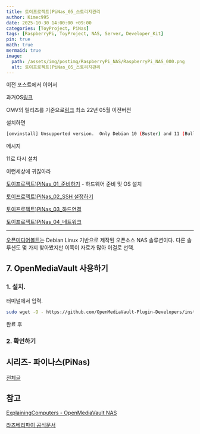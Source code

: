 ```yaml
---
title: 토이프로젝트)PiNas_05_스토리지관리
author: Kimec995
date: 2025-10-30 14:00:00 +09:00
categories: [ToyProject, PiNas]
tags: [RaspberryPi, ToyProject, NAS, Server, Developer_Kit]
pin: true
math: true
mermaid: true
image: 
  path: /assets/img/postimg/RaspberryPi_NAS/RaspberryPi_NAS_000.png
  alt: 토이프로젝트)PiNas_05_스토리지관리
---
```

이전 포스트에서 이어서

과거OS[링크](https://downloads.raspberrypi.com/raspios_lite_armhf/images/?_gl=1*1xlk935*_ga*OTI3NDcxMDY4LjE2OTcwMjk2MjA.*_ga_22FD70LWDS*MTY5ODY1NDA3Ni4zLjEuMTY5ODY1NDA5MS4wLjAuMA..)

OMV의 릴리즈를 기준으로[링크](https://docs.openmediavault.org/en/stable/releases.html) 최소 22년 05월 이전버전

설치하면
```bash
[omvinstall] Unsupported version.  Only Debian 10 (Buster) and 11 (Bullseye) are supported.  Exiting...
```
메시지

11로 다시 설치

이런세상에 귀찮아라



[토이프로젝트)PiNas_01_준비하기](https://kimec995.github.io/posts/PiNas01/) - 하드웨어 준비 및 OS 설치

[토이프로젝트)PiNas_02_SSH 설정하기](https://kimec995.github.io/posts/PiNas02/)

[토이프로젝트)PiNas_03_하드연결](https://kimec995.github.io/posts/PiNas03/)

[토이프로젝트)PiNas_04_네트워크](https://kimec995.github.io/posts/PiNas04/)

---

[오픈미디어볼트](https://www.openmediavault.org/)는 Debian Linux 기반으로 제작된 오픈소스 NAS 솔루션이다. 다른 솔루션도 몇 가지 찾아봤지만 이쪽이 자료가 많아 이걸로 선택.

## 7. OpenMediaVault 사용하기

### 1. 설치.

터미널에서 입력.

```bash
sudo wget -O - https://github.com/OpenMediaVault-Plugin-Developers/installScript/raw/master/install | sudo bash
```

완료 후

### 2. 확인하기




## 시리즈- 파이나스(PiNas)

[전체글](https://kimec995.github.io/categories/pinas/)

## 참고

[ExplainingComputers - OpenMediaVault NAS](https://youtu.be/bpvlEbdA6qI?t=612)

[라즈베리파이 공식문서](https://www.raspberrypi.com/tutorials/nas-box-raspberry-pi-tutorial/)
